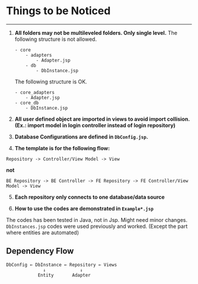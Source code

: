 # Things to be Noticed
----

1. **All folders may not be multileveled folders. Only single level.**
   The following structure is not allowed.
   ```
   - core
	   - adapters
		   - Adapter.jsp
	   - db
		   - DbInstance.jsp
   ```
   
   The following structure is OK.
   ```
   - core_adapters
	   - Adapter.jsp
   - core_db
	   - DbInstance.jsp
	```

2. **All user defined object are imported in views to avoid import collision. (Ex.: import model in login controller instead of login repository)**
3. **Database Configurations are defined in `DbConfig.jsp`.**
4. **The template is for the following flow:**
 ```
 Repository -> Controller/View Model -> View
 ```
**not**
 
 ```
 BE Repository -> BE Controller -> FE Repository -> FE Controller/View Model -> View
 ```
5. **Each repository only connects to one database/data source**

6. **How to use the codes are demonstrated in `Example*.jsp`**

The codes has been tested in Java, not in Jsp. Might need minor changes.\
`DbInstances.jsp` codes were used previously and worked. (Except the part where entities are automated)

## Dependency Flow
```
DbConfig ← DbInstance ← Repository ← Views
              ↓             ↓
            Entity       Adapter
```